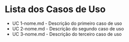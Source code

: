 # Lista dos Casos de Uso

* UC 1-nome.md - Descrição do primeiro caso de uso
* UC 2-nome.md - Descrição do segundo caso de uso
* UC 3-nome.md - Descrição do terceiro caso de uso


